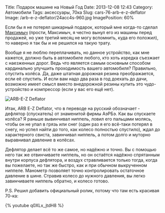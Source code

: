 Title: Подарок машине на Новый Год
Date: 2013-12-08 12:43
Category: Автомобили
Tags: аксессуары, 70ка
Slug: cars-76-arb-e-z-deflator
Image: /arb-e-z-deflator/24acc4s-960.jpg
ImagePosition: 60%

Если бы я не потерял шикарный подарок, который мне когда-то сделал [Максимыч](https://www.drive2.ru/users/maximych/) (прости, Максимыч, я честно вынул его из машины перед продажей, но уже третий месяц не могу вспомнить, куда его положил), то наверно я так бы и не решился на такую трату.

Вообще я не люблю переплачивать, но данное устройство, как мне кажется, должно быть в автомобиле любого, кто хоть изредка съезжает с наезженных дорог. Ведь что является самым основным способом кардинально улучшить проходимость вашего автомобиля? Правильно, спустить колёса. Да, даже штатная дорожная резина преображается, если её спустить. И если вам надо два раза в год доехать до дачи, возможно имеет смысл вместо внедорожной резины купить это чудо-устройство и компрессор (если у вас его ещё нет).

<!-- PELICAN_END_SUMMARY -->

![ARB-E-Z Deflator]({attach}arb-e-z-deflator/24acc4s-960.jpg)

Итак, ARB E-Z Deflator, что в переводе на русский обозначает - дефлятор (спускатель) от знаменитой фирмы АэРБэ. Как вы спускаете колёса? Я раньше вывинчивал ниппель, ловил его пальцами молясь, чтобы он не упал в грязь или снег (один раз я его всё-таки потерял в снегу, но успел найти до того, как колесо полностью спустило), ждал до характерного свиста, завинчивал ниппель, а потом долго и муторно выравнивал давление в колёсах.

Дефлятор делает всё то же самое, но надёжно и точно. Вы с помощью него так же отвинчиваете ниппель, но он остаётся надёжно спрятанным внутри корпуса дефлятора, и воздух стравливается только тогда, когда вы пожелаете, но так же быстро, как и при обычном выкрученном ниппеле. Манометр позволяет точно контролировать остаточное давление в шине. Стравив колесо до нужного давления, вы легко завинчиваете ниппель обратно, и колесо готово.

P.S. Решил добавить официальный ролик, потому что там есть красивая 70-ка:

{% youtube q0XLx_jtdH8 %}
